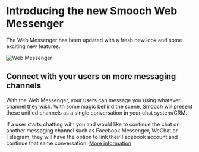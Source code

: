 # Introducing the new Smooch Web Messenger

The Web Messenger has been updated with a fresh new look and some exciting new features.

![Web Messenger](http://i.imgur.com/8phlV5M.gif)

## Connect with your users on more messaging channels

With the Web Messenger, your users can message you using whatever channel they wish. With some magic behind the scene, Smooch will present these unified channels as a single conversation in your chat system/CRM.

If a user starts chatting with you and would like to continue the chat on another messaging channel such as Facebook Messenger, WeChat or Telegram, they will have the option to link their Facebook account and continue that same conversation. [More information](http://docs.smooch.io/#user-linking)
